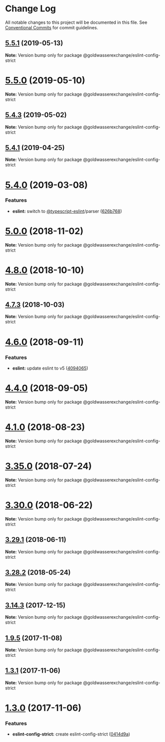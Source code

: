# Change Log

All notable changes to this project will be documented in this file.
See [Conventional Commits](https://conventionalcommits.org) for commit guidelines.

## [5.5.1](https://github.com/goldwasserexchange/public/compare/v5.5.0...v5.5.1) (2019-05-13)

**Note:** Version bump only for package @goldwasserexchange/eslint-config-strict





# [5.5.0](https://github.com/goldwasserexchange/public/compare/v5.4.4...v5.5.0) (2019-05-10)

**Note:** Version bump only for package @goldwasserexchange/eslint-config-strict





## [5.4.3](https://github.com/goldwasserexchange/public/compare/v5.4.2...v5.4.3) (2019-05-02)

**Note:** Version bump only for package @goldwasserexchange/eslint-config-strict





## [5.4.1](https://github.com/goldwasserexchange/public/compare/v5.4.0...v5.4.1) (2019-04-25)

**Note:** Version bump only for package @goldwasserexchange/eslint-config-strict





# [5.4.0](https://github.com/goldwasserexchange/public/compare/v5.3.0...v5.4.0) (2019-03-08)


### Features

* **eslint:** switch to [@typescript-eslint](https://github.com/typescript-eslint)/parser ([626b768](https://github.com/goldwasserexchange/public/commit/626b768))





# [5.0.0](https://github.com/goldwasserexchange/public/compare/v4.12.1...v5.0.0) (2018-11-02)

**Note:** Version bump only for package @goldwasserexchange/eslint-config-strict





<a name="4.8.0"></a>
# [4.8.0](https://github.com/goldwasserexchange/public/compare/v4.7.3...v4.8.0) (2018-10-10)

**Note:** Version bump only for package @goldwasserexchange/eslint-config-strict





<a name="4.7.3"></a>
## [4.7.3](https://github.com/goldwasserexchange/javascript/tree/master/packages/lint/eslint/eslint-config-strict/compare/v4.7.2...v4.7.3) (2018-10-03)

**Note:** Version bump only for package @goldwasserexchange/eslint-config-strict





<a name="4.6.0"></a>
# [4.6.0](https://github.com/goldwasserexchange/javascript/tree/master/packages/lint/eslint/eslint-config-strict/compare/v4.5.0...v4.6.0) (2018-09-11)


### Features

* **eslint:** update eslint to v5 ([4094065](https://github.com/goldwasserexchange/javascript/tree/master/packages/lint/eslint/eslint-config-strict/commit/4094065))




<a name="4.4.0"></a>
# [4.4.0](https://github.com/goldwasserexchange/javascript/tree/master/packages/lint/eslint/eslint-config-strict/compare/v4.3.1...v4.4.0) (2018-09-05)




**Note:** Version bump only for package @goldwasserexchange/eslint-config-strict

<a name="4.1.0"></a>
# [4.1.0](https://github.com/goldwasserexchange/javascript/tree/master/packages/lint/eslint/eslint-config-strict/compare/v4.0.2...v4.1.0) (2018-08-23)




**Note:** Version bump only for package @goldwasserexchange/eslint-config-strict

<a name="3.35.0"></a>
# [3.35.0](https://github.com/goldwasserexchange/javascript/tree/master/packages/eslint-config-strict/compare/v3.34.0...v3.35.0) (2018-07-24)




**Note:** Version bump only for package @goldwasserexchange/eslint-config-strict

<a name="3.30.0"></a>
# [3.30.0](https://github.com/goldwasserexchange/javascript/tree/master/packages/eslint-config-strict/compare/v3.29.1...v3.30.0) (2018-06-22)




**Note:** Version bump only for package @goldwasserexchange/eslint-config-strict

<a name="3.29.1"></a>
## [3.29.1](https://github.com/goldwasserexchange/javascript/tree/master/packages/eslint-config-strict/compare/v3.29.0...v3.29.1) (2018-06-11)




**Note:** Version bump only for package @goldwasserexchange/eslint-config-strict

<a name="3.28.2"></a>
## [3.28.2](https://github.com/goldwasserexchange/javascript/tree/master/packages/eslint-config-strict/compare/v3.28.1...v3.28.2) (2018-05-24)




**Note:** Version bump only for package @goldwasserexchange/eslint-config-strict

<a name="3.14.3"></a>
## [3.14.3](https://github.com/goldwasserexchange/javascript/tree/master/packages/eslint-config-strict/compare/v3.14.2...v3.14.3) (2017-12-15)




**Note:** Version bump only for package @goldwasserexchange/eslint-config-strict

<a name="1.9.5"></a>
## [1.9.5](https://github.com/goldwasserexchange/javascript/compare/v1.9.4...v1.9.5) (2017-11-08)




**Note:** Version bump only for package @goldwasserexchange/eslint-config-strict

<a name="1.3.1"></a>
## [1.3.1](https://github.com/goldwasserexchange/javascript/compare/v1.3.0...v1.3.1) (2017-11-06)




**Note:** Version bump only for package @goldwasserexchange/eslint-config-strict

<a name="1.3.0"></a>
# [1.3.0](https://github.com/goldwasserexchange/javascript/compare/v1.2.0...v1.3.0) (2017-11-06)


### Features

* **eslint-config-strict:** create eslint-config-strict ([0414d9a](https://github.com/goldwasserexchange/javascript/commit/0414d9a))

